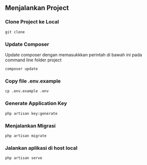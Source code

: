 ## Menjalankan Project
### Clone Project ke Local

```
git clone 
```

### Update Composer
Update composer dengan memasukkkan perintah di bawah ini pada command line folder project

```
composer update
```

### Copy file .env.example
```
cp .env.example .env
```

### Generate Application Key
```
php artisan key:generate
```

### Menjalankan Migrasi
```
php artisan migrate
```
### Jalankan aplikasi di host local
```
php artisan serve
```

